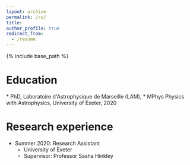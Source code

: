 ```yaml
---
layout: archive
permalink: /cv/
title:
author_profile: true
redirect_from:
  - /resume
---
```


{% include base_path %}

Education
======
<p style="font-size:100%;">
* PhD, Laboratoire d'Astrophysique de Marseille (LAM), 
* MPhys Physics with Astrophysics, University of Exeter, 2020


</p>


Research experience
======
* Summer 2020: Research Assistant
  * University of Exeter 
  * Supervisor: Professor Sasha Hinkley

<!---  
Skills
======
* Skill 1
* Skill 2
  * Sub-skill 2.1
  * Sub-skill 2.2
  * Sub-skill 2.3
* Skill 3

Publications
======
  <ul>{% for post in site.publications %}
    {% include archive-single-cv.html %}
  {% endfor %}</ul>
  
Talks
======
  <ul>{% for post in site.talks %}
    {% include archive-single-talk-cv.html %}
  {% endfor %}</ul>
  
Teaching
======
  <ul>{% for post in site.teaching %}
    {% include archive-single-cv.html %}
  {% endfor %}</ul>

--->
  
